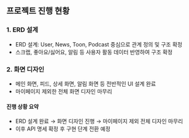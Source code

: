 ## 프로젝트 진행 현황

### 1. ERD 설계
- ERD 설계: User, News, Toon, Podcast 중심으로 관계 정의 및 구조 확정
- 스크랩, 좋아요/싫어요, 알림 등 사용자 활동 데이터 반영하여 구조 확정

### 2. 화면 디자인
- 메인 화면, 피드, 상세 화면, 알림 화면 등 전반적인 UI 설계 완료
- 마이페이지 제외한 전체 화면 디자인 마무리

#### 진행 상황 요약 
- ERD 설계 완료 → 화면 디자인 진행 → 마이페이지 제외 전체 디자인 마무리
- 이후 API 명세 확정 후 구현 단계 전환 예정